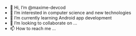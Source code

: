 - 👋 Hi, I’m @maxime-devcod
- 👀 I’m interested in computer science and new technologies
- 🌱 I’m currently learning Android app development
- 💞️ I’m looking to collaborate on ...
- 📫 How to reach me ...

<!---
maxime-devcod/maxime-devcod is a ✨ special ✨ repository because its `README.md` (this file) appears on your GitHub profile.
You can click the Preview link to take a look at your changes.
--->
